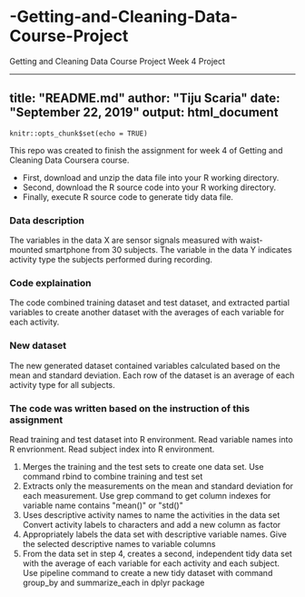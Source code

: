 # -Getting-and-Cleaning-Data-Course-Project
 Getting and Cleaning Data Course Project Week 4 Project
 
 ---
title: "README.md"
author: "Tiju Scaria"
date: "September 22, 2019"
output: html_document
---

```{r setup, include=FALSE}
knitr::opts_chunk$set(echo = TRUE)
```

 
 This repo was created to finish the assignment for week 4 of Getting and Cleaning Data Coursera course.



* First, download and unzip the data file into your R working directory.
* Second, download the R source code into your R working directory.
* Finally, execute R source code to generate tidy data file.

### Data description

The variables in the data X are sensor signals measured with waist-mounted smartphone from 30 subjects. The variable in the data Y indicates activity type the subjects performed during recording.

### Code explaination

The code combined training dataset and test dataset,  and extracted partial variables to create another dataset with the averages of each variable for each activity.

### New dataset

The new generated dataset contained variables calculated based on the mean and standard deviation. Each row of the dataset is an average of each activity type for all subjects.

### The code was written based on the instruction of this assignment
Read training and test dataset into R environment.
Read variable names into R envrionment.
Read subject index into R environment.

1. Merges the training and the test sets to create one data set.
Use command rbind to combine training and test set
2. Extracts only the measurements on the mean and standard deviation for each measurement.
Use grep command to get column indexes for variable name contains "mean()" or "std()"
3. Uses descriptive activity names to name the activities in the data set
Convert activity labels to characters and add a new column as factor
4. Appropriately labels the data set with descriptive variable names.
Give the selected descriptive names to variable columns
5. From the data set in step 4, creates a second, independent tidy data set with the average of each variable for each activity and each subject.
Use pipeline command to create a new tidy dataset with command group_by and summarize_each in dplyr package
